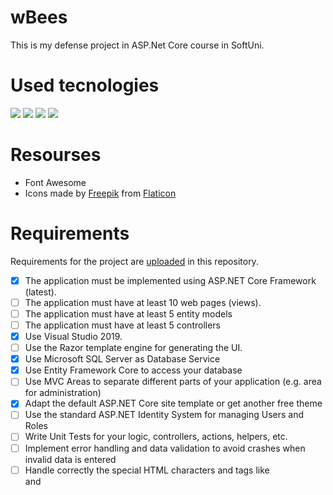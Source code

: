 # wBees 
This is my defense project in ASP.Net Core course in SoftUni.

# Used tecnologies
<img src="https://img.shields.io/badge/c%23%20-%23239120.svg?&style=for-the-badge&logo=c-sharp&logoColor=white"/> <img src="https://img.shields.io/badge/html5%20-%23E34F26.svg?&style=for-the-badge&logo=html5&logoColor=white"/>
<img src="https://img.shields.io/badge/css3%20-%231572B6.svg?&style=for-the-badge&logo=css3&logoColor=white"/>
<img src="https://img.shields.io/badge/bootstrap%20-%23563D7C.svg?&style=for-the-badge&logo=bootstrap&logoColor=white"/>

# Resourses
* Font Awesome <br>
* Icons made by [Freepik](https://www.flaticon.com/authors/freepik) from [Flaticon](https://www.flaticon.com/)

# Requirements
Requirements for the project are [uploaded](https://github.com/TsvetiZlateva/wBees/blob/master/CSharp-ASP-NET-Core-Course-Introduction-Project-Assignment-Date-1.docx) in this repository.
- [x] The application must be implemented using ASP.NET Core Framework (latest).
- [ ] The application must have at least 10 web pages (views).
- [ ]	The application must have at least 5 entity models
- [ ]	The application must have at least 5 controllers
- [x] Use Visual Studio 2019.
- [ ]	Use the Razor template engine for generating the UI.
- [x] Use Microsoft SQL Server as Database Service
- [x] Use Entity Framework Core to access your database
- [ ]	Use MVC Areas to separate different parts of your application (e.g. area for administration)
- [x]	Adapt the default ASP.NET Core site template or get another free theme
- [ ]	Use the standard ASP.NET Identity System for managing Users and Roles
- [ ]	Write Unit Tests for your logic, controllers, actions, helpers, etc.
- [ ] Implement error handling and data validation to avoid crashes when invalid data is entered
- [ ]	Handle correctly the special HTML characters and tags like <br /> and <script> (escape special characters)
- [ ] Use Dependency Injection
- [ ] Prevent from security vulnerabilities like SQL Injection, XSS, CSRF, parameter tampering, etc.
- [x] Use a source control system by choice, e.g. GitHub.
...

## License
[![GitHub license](https://img.shields.io/github/license/Naereen/StrapDown.js.svg)](https://github.com/Naereen/StrapDown.js/blob/master/LICENSE)
[MIT](https://choosealicense.com/licenses/mit/)










